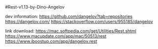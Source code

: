 #Rest-v1.13-by-Dino-Angelov

dev information:
https://github.com/dangelov?tab=repositories
https://dangelov.com/
https://stackoverflow.com/users/955185/dangelov

link download:
https://mac.softpedia.com/get/Utilities/Rest.shtml
https://www.macupdate.com/app/mac/50513/rest
https://www.iboostup.com/app/dangelov.rest
